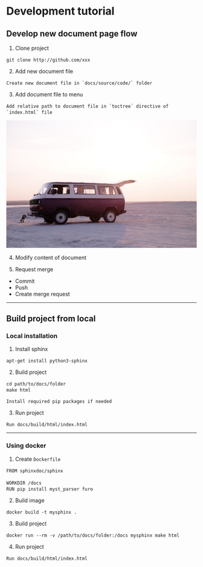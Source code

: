 # Development tutorial

## Develop new document page flow

1. Clone project
```
git clone http://github.com/xxx
```

2. Add new document file <br />
```
Create new document file in `docs/source/code/` folder
```

3. Add document file to menu <br />
```
Add relative path to document file in `toctree` directive of  `index.html` file
```

![Project structure](../_static/image/anh1.jpg)

4. Modify content of document

5. Request merge
* Commit 
* Push 
* Create merge request

---

## Build project from local

### Local installation

1. Install sphinx
```
apt-get install python3-sphinx
```

2. Build project
```
cd path/to/docs/folder
make html
```

```{note}
Install required pip packages if needed
```

3. Run project
```
Run docs/build/html/index.html
```

---

### Using docker

1. Create `Dockerfile`
```
FROM sphinxdoc/sphinx

WORKDIR /docs
RUN pip install myst_parser furo
```

2. Build image
```
docker build -t mysphinx .
```

3. Build project
```
docker run --rm -v /path/to/docs/folder:/docs mysphinx make html
```

4. Run project
```
Run docs/build/html/index.html
```
